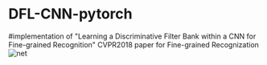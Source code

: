 # DFL-CNN-pytorch
#implementation of "Learning a Discriminative Filter Bank within a CNN for Fine-grained Recognition" 
CVPR2018 paper for Fine-grained Recognization
![net](/home/chb/图片/x.png)

